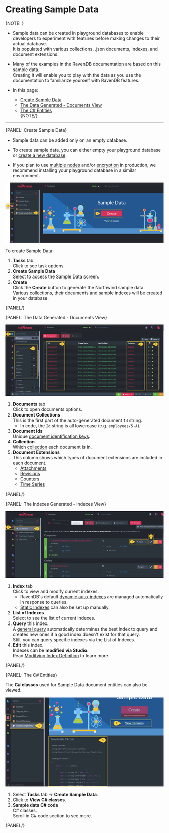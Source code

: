 ﻿# Creating Sample Data


{NOTE: }

* Sample data can be created in playground databases to enable developers to experiment with features before making changes to their actual database.  
  It is populated with various collections, .json documents, indexes, and document extensions.  

* Many of the examples in the RavenDB documentation are based on this sample data.  
  Creating it will enable you to play with the data as you use the documentation to familiarize yourself with RavenDB features.  

* In this page:  
  * [Create Sample Data](../../../studio/database/tasks/create-sample-data#create-sample-data)  
  * [The Data Generated - Documents View](../../../studio/database/tasks/create-sample-data#the-data-generated---documents-view)  
  * [The C# Entities](../../../studio/database/tasks/create-sample-data#the-c#-entities)  
{NOTE/}

---

{PANEL: Create Sample Data}

* Sample data can be added only on an empty database.  

* To create sample data, you can either empty your playground database or [create a new database](../../../studio/database/create-new-database/general-flow).  
 
* If you plan to use [multiple nodes](../../../studio/server/databases/create-new-database/general-flow#3.-configure-replication) 
   and/or [encryption](../../../studio/server/databases/create-new-database/encrypted) in production, 
   we recommend installing your playground database in a similar environment.  

![Figure 1. Create Sample Data](images/Create-Sample-Data.png "Create Sample Data")

 To create Sample Data:

  1. **Tasks** tab  
     Click to see task options.  
  2. **Create Sample Data**  
     Select to access the Sample Data screen.  
  3. **Create**  
     Click the **Create** button to generate the Northwind sample data.  
     Various collections, their documents and sample indexes will be created in your database.  

{PANEL/}

{PANEL: The Data Generated - Documents View}

![Figure 2. Documents View](images/Northwind-Documents-View.png "Documents View")

1. **Documents** tab  
   Click to open documents options.  
2. **Document Collections**  
   This is the first part of the auto-generated document `Id` string.  
    * In code, the `Id` string is all lowercase (e.g. `employees/5-A`).
3. **Document Ids**  
   Unique [document identification keys](../../../client-api/document-identifiers/working-with-document-identifiers).
4. **Collection**  
   Which [collection](../../../studio/database/documents/documents-and-collections) each document is in.  
5. **Document Extensions**  
   This column shows which types of document extensions are included in each document.
    * [Attachments](../../../document-extensions/attachments/what-are-attachments)
    * [Revisions](../../../server/extensions/revisions)
    * [Counters](../../../document-extensions/counters/overview)  
    * [Time Series](../../../document-extensions/timeseries/overview)  

{PANEL/}

{PANEL: The Indexes Generated - Indexes View} 
    
![Figure 3. Indexes View](images/Northwind-Indexes-View.png "Indexes View")

1. **Index** tab  
   Click to view and modify current indexes.  
   * RavenDB's default [dynamic auto-indexes](../../../studio/database/indexes/indexes-overview#index-types) are managed 
     automatically in response to queries.  
   * [Static Indexes](../../../indexes/creating-and-deploying) can also be set up manually.  
2. **List of Indexes**  
   Select to see the list of current indexes.  
3. **Query** this index.  
   A [general query](../../../studio/database/queries/query-view) automatically determines the best index to query and creates 
   new ones if a good index doesn't exist for that query.  
   Still, you can query specific indexes via the List of Indexes.  
4. **Edit** this index.  
   Indexes can be **modified via Studio**.  
   Read [Modifying Index Definition](../../../studio/database/indexes/indexes-overview#modifying-index-definition) to learn more.  

   


{PANEL/}

{PANEL: The C# Entities}

The **C# classes** used for Sample Data document entities can also be viewed.  


 ![Figure 4. The C# classes](images/View-CS-Classes.png "C# Classes")

  1. Select **Tasks** tab -> **Create Sample Data**.  
  2. Click to **View C# classes**.  
  3. **Sample data C# code**  
     C# classes.  
     Scroll in C# code section to see more.  

{PANEL/}
